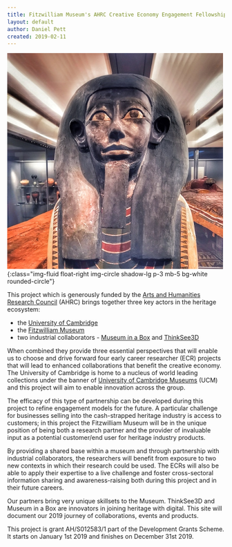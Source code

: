 ```yaml
---
title: Fitzwilliam Museum's AHRC Creative Economy Engagement Fellowships
layout: default
author: Daniel Pett
created: 2019-02-11
---
```


![An image of Userhat in the Gayer Anderson gallery](/images/objects/userhat.jpg){:class="img-fluid float-right img-circle shadow-lg p-3 mb-5 bg-white rounded-circle"}

This project which is generously funded by the [Arts and Humanities Research Council](https://ahrc.ukri.org/) (AHRC)
brings together three key actors in the heritage ecosystem:

* the [University of Cambridge](https://cam.ac.uk)
* the [Fitzwilliam Museum](https://fitzmuseum.cam.ac.uk)
* two industrial collaborators - [Museum in a Box](/partners/museuminabox/)
and [ThinkSee3D](/partners/thinksee3d/)

When combined they provide three essential perspectives that will enable us to
choose and drive forward four early career researcher (ECR) projects that will
lead to enhanced collaborations that benefit the creative economy. The University of
Cambridge is home to a nucleus of world leading collections under the banner of [University
of Cambridge Museums](http://www.museums.cam.ac.uk) (UCM) and this project will aim to enable innovation across the group.

The efficacy of this type of partnership can be developed during this project to
refine engagement models for the future. A particular challenge for businesses
selling into the cash-strapped heritage industry is access to customers; in this
project the Fitzwilliam Museum will be in the unique position of being both a
research partner and the provider of invaluable input as a potential customer/end
user for heritage industry products.

By providing a shared base within a museum and through partnership with industrial
collaborators, the researchers will benefit from exposure to two new contexts in which their
research could be used. The ECRs will also be able to apply their expertise to a live challenge
and foster cross-sectoral information sharing and awareness-raising both during this project and
in their future careers.

Our partners bring very unique skillsets to the Museum. ThinkSee3D and Museum in
a Box are innovators in joining heritage with digital. This site will document our
2019 journey of collaborations, events and products.

This project is grant AH/S012583/1 part of the Development Grants Scheme. It starts on January 1st 2019
and finishes on December 31st 2019.
